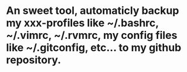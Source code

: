 # An sweet tool, automaticly backup my xxx-profiles like ~/.bashrc, ~/.vimrc, ~/.rvmrc, my config files like ~/.gitconfig, etc... to my github repository.
